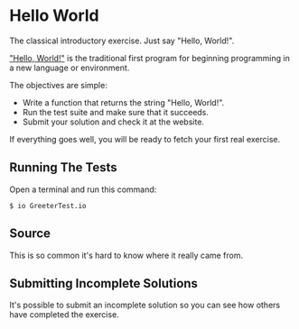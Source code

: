 # Hello World

The classical introductory exercise.
Just say "Hello, World!".

["Hello, World!"][WP] is the traditional first program
for beginning programming in a new language or environment.

The objectives are simple:

- Write a function that returns the string "Hello, World!".
- Run the test suite and make sure that it succeeds.
- Submit your solution and check it at the website.

If everything goes well, you will be ready to fetch your first real exercise.

## Running The Tests

Open a terminal and run this command:

```
$ io GreeterTest.io
```

## Source

This is so common it's hard to know where it really came from.

## Submitting Incomplete Solutions

It's possible to submit an incomplete solution
so you can see how others have completed the exercise.

<!-- References -->
[WP]: http://en.wikipedia.org/wiki/%22Hello,_world!%22_program
